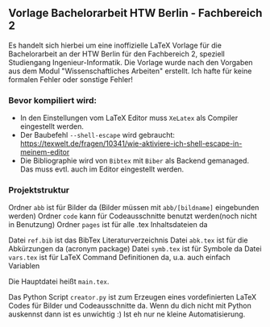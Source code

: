 ## Vorlage Bachelorarbeit HTW Berlin - Fachbereich 2

Es handelt sich hierbei um eine inoffizielle LaTeX Vorlage für die Bachelorarbeit an der HTW Berlin für den Fachbereich 2, speziell Studiengang Ingenieur-Informatik. Die Vorlage wurde nach den Vorgaben aus dem Modul "Wissenschaftliches Arbeiten" erstellt. Ich hafte für keine formalen Fehler oder sonstige Fehler!

### Bevor kompiliert wird:

  - In den Einstellungen vom LaTeX Editor muss `XeLatex` als Compiler eingestellt werden.
  - Der Baubefehl `--shell-escape` wird gebraucht: https://texwelt.de/fragen/10341/wie-aktiviere-ich-shell-escape-in-meinem-editor
  - Die Bibliographie wird von `Bibtex` mit `Biber` als Backend gemanaged. Das muss evtl. auch im Editor eingestellt werden.

### Projektstruktur

Ordner `abb` ist für Bilder da (Bilder müssen mit `abb/[bildname]` eingebunden werden)
Ordner `code` kann für Codeausschnitte benutzt werden(noch nicht in Benutzung)
Ordner `pages` ist für alle .tex Inhaltsdateien da

Datei `ref.bib` ist das BibTex Literaturverzeichnis
Datei `abk.tex` ist für die Abkürzungen da (acronym package)
Datei `symb.tex` ist für Symbole da
Datei `vars.tex` ist für LaTeX Command Definitionen da, u.a. auch einfach Variablen

Die Hauptdatei heißt `main.tex`.

Das Python Script `creator.py` ist zum Erzeugen eines vordefinierten LaTeX Codes für Bilder und Codeausschnitte da. Wenn du dich nicht mit Python auskennst dann ist es unwichtig :) Ist eh nur ne kleine Automatisierung.